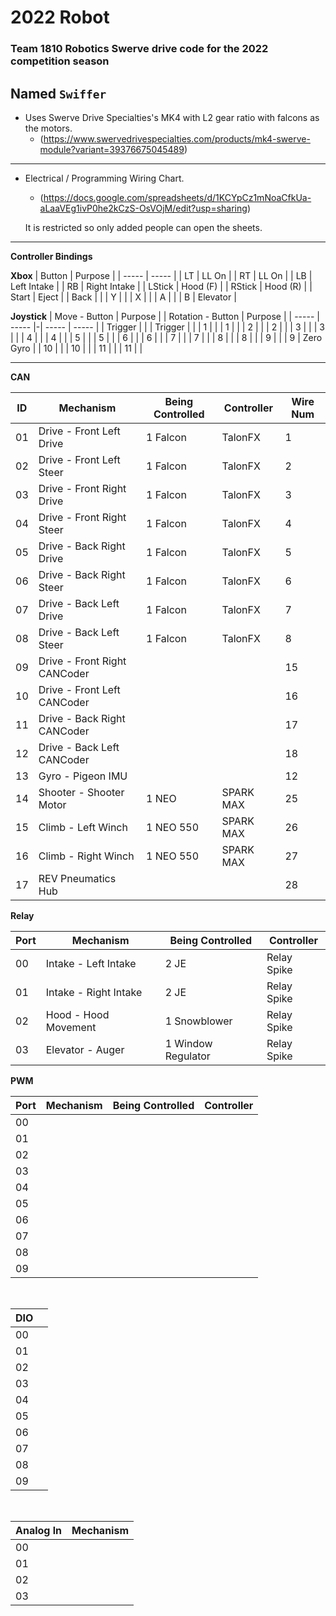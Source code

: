 # 2022 Robot

### Team 1810 Robotics Swerve drive code for the 2022 competition season
**Named `Swiffer`**
---

* Uses Swerve Drive Specialties's MK4 with L2 gear ratio with falcons as the motors.
    * (https://www.swervedrivespecialties.com/products/mk4-swerve-module?variant=39376675045489)

---

* Electrical / Programming Wiring Chart.
    * (https://docs.google.com/spreadsheets/d/1KCYpCz1mNoaCfkUa-aLaaVEg1ivP0he2kCzS-OsVOjM/edit?usp=sharing)

    It is restricted so only added people can open the sheets.

---

**Controller Bindings**

**Xbox**
| Button | Purpose      |
| -----  | -----        |
| LT     | LL On        |
| RT     | LL On        |
| LB     | Left Intake  |
| RB     | Right Intake |
| LStick | Hood (F)     |
| RStick | Hood (R)     |
| Start  | Eject        |
| Back   |              |
| Y      |              |
| X      |              |
| A      |              |
| B      | Elevator     |


**Joystick**
| Move - Button  | Purpose | | Rotation - Button | Purpose   |
| -----          | -----   |-| -----             | -----     |
| Trigger        |         | | Trigger           |           |
| 1              |         | | 1                 |           |
| 2              |         | | 2                 |           |
| 3              |         | | 3                 |           |
| 4              |         | | 4                 |           |
| 5              |         | | 5                 |           |
| 6              |         | | 6                 |           |
| 7              |         | | 7                 |           |
| 8              |         | | 8                 |           |
| 9              |         | | 9                 | Zero Gyro |
| 10             |         | | 10                |           |
| 11             |         | | 11                |           |

---

**CAN**

| ID     | Mechanism                    | Being Controlled | Controller | Wire Num |
| -----  | -----                        | -----            | -----      | -----    |
| 01     | Drive - Front Left Drive     | 1 Falcon         | TalonFX    | 1        |
| 02     | Drive - Front Left Steer     | 1 Falcon         | TalonFX    | 2        |
| 03     | Drive - Front Right Drive    | 1 Falcon         | TalonFX    | 3        |
| 04     | Drive - Front Right Steer    | 1 Falcon         | TalonFX    | 4        |
| 05     | Drive - Back Right Drive     | 1 Falcon         | TalonFX    | 5        |
| 06     | Drive - Back Right Steer     | 1 Falcon         | TalonFX    | 6        |
| 07     | Drive - Back Left Drive      | 1 Falcon         | TalonFX    | 7        |
| 08     | Drive - Back Left Steer      | 1 Falcon         | TalonFX    | 8        |
| 09     | Drive - Front Right CANCoder |                  |            | 15       |
| 10     | Drive - Front Left CANCoder  |                  |            | 16       |
| 11     | Drive - Back Right CANCoder  |                  |            | 17       |
| 12     | Drive - Back Left CANCoder   |                  |            | 18       |
| 13     | Gyro - Pigeon IMU            |                  |            | 12       |
| 14     | Shooter - Shooter Motor      | 1 NEO            | SPARK MAX  | 25       |
| 15     | Climb - Left Winch           | 1 NEO 550        | SPARK MAX  | 26       |
| 16     | Climb - Right Winch          | 1 NEO 550        | SPARK MAX  | 27       |
| 17     | REV Pneumatics Hub           |                  |            | 28       |

**Relay**

| Port |  Mechanism            | Being Controlled   | Controller  |
| -----| -----                 | -----              | -----       |
| 00   | Intake - Left Intake  | 2 JE               | Relay Spike |
| 01   | Intake - Right Intake | 2 JE               | Relay Spike |
| 02   | Hood - Hood Movement  | 1 Snowblower       | Relay Spike |
| 03   | Elevator - Auger      | 1 Window Regulator | Relay Spike |

**PWM**

| Port  | Mechanism | Being Controlled | Controller |
| ----- | -----     | -----            | -----      |
| 00    |           |                  |            | 
| 01    |           |                  |            | 
| 02    |           |                  |            | 
| 03    |           |                  |            | 
| 04    |           |                  |            | 
| 05    |           |                  |            | 
| 06    |           |                  |            | 
| 07    |           |                  |            | 
| 08    |           |                  |            | 
| 09    |           |                  |            | 
<br>

| DIO   |       |
| ----- | ----- |
| 00    |       |
| 01    |       | 
| 02    |       | 
| 03    |       |
| 04    |       | 
| 05    |       | 
| 06    |       | 
| 07    |       | 
| 08    |       | 
| 09    |       |
<br>

| Analog ln | Mechanism |
| -----     | -----     |
| 00        |           |
| 01        |           |
| 02        |           |
| 03        |           |
